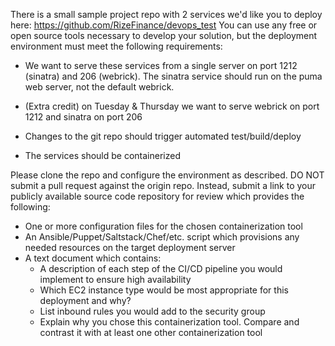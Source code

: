 There is a small sample project repo with 2 services we'd like you to deploy here: https://github.com/RizeFinance/devops_test You can use any free or open source tools necessary to develop your solution, but the deployment environment must meet the following requirements:

*    We want to serve these services from a single server on port 1212 (sinatra) and 206 (webrick). The sinatra service should run on the puma web server, not the default webrick.

*    (Extra credit) on Tuesday & Thursday we want to serve webrick on port 1212 and sinatra on port 206

*    Changes to the git repo should trigger automated test/build/deploy

*    The services should be containerized

Please clone the repo and configure the environment as described. DO NOT submit a pull request against the origin repo. Instead, submit a link to your publicly available source code repository for review which provides the following:

* One or more configuration files for the chosen containerization tool
* An Ansible/Puppet/Saltstack/Chef/etc. script which provisions any needed resources on the target deployment server
* A text document which contains:
  * A description of each step of the CI/CD pipeline you would implement to ensure high availability
  * Which EC2 instance type would be most appropriate for this deployment and why?
  * List inbound rules you would add to the security group
  * Explain why you chose this containerization tool. Compare and contrast it with at least one other containerization tool
